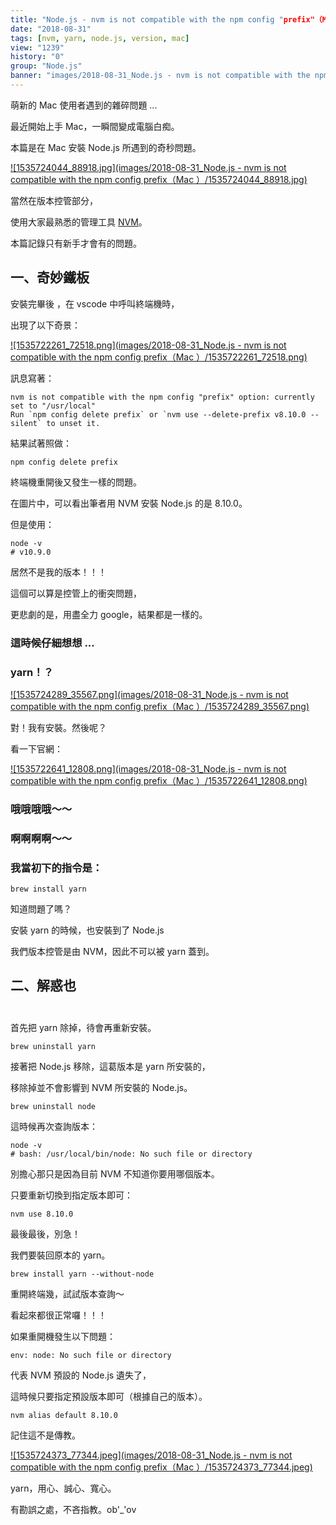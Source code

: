 ```yaml
---
title: "Node.js - nvm is not compatible with the npm config "prefix"（Mac ）"
date: "2018-08-31"
tags: [nvm, yarn, node.js, version, mac]
view: "1239"
history: "0"
group: "Node.js"
banner: "images/2018-08-31_Node.js - nvm is not compatible with the npm config prefix（Mac ）/banner/1535724044_88918.jpg"
---
```


萌新的 Mac 使用者遇到的雜碎問題 ...

最近開始上手 Mac，一瞬間變成電腦白痴。

本篇是在 Mac 安裝 Node.js 所遇到的奇秒問題。

[![1535724044_88918.jpg](images/2018-08-31_Node.js - nvm is not compatible with the npm config prefix（Mac ）/1535724044_88918.jpg)](https://dotblogsfile.blob.core.windows.net/user/incredible/7fc4e167-353b-4123-b353-29a1df490988/1535724044_88918.jpg)

當然在版本控管部分，

使用大家最熟悉的管理工具 [NVM](https://github.com/creationix/nvm)。

本篇記錄只有新手才會有的問題。

一、奇妙鐵板
------

安裝完畢後 ，在 vscode 中呼叫終端機時，

出現了以下奇景：

[![1535722261_72518.png](images/2018-08-31_Node.js - nvm is not compatible with the npm config prefix（Mac ）/1535722261_72518.png)](https://dotblogsfile.blob.core.windows.net/user/incredible/7fc4e167-353b-4123-b353-29a1df490988/1535722261_72518.png)

訊息寫著：

    nvm is not compatible with the npm config "prefix" option: currently set to "/usr/local"
    Run `npm config delete prefix` or `nvm use --delete-prefix v8.10.0 --silent` to unset it.

結果試著照做：

    npm config delete prefix

終端機重開後又發生一樣的問題。

在圖片中，可以看出筆者用 NVM 安裝 Node.js 的是 8.10.0。

但是使用：

    node -v
    # v10.9.0

居然不是我的版本！！！

這個可以算是控管上的衝突問題，

更悲劇的是，用盡全力 google，結果都是一樣的。

### 這時候仔細想想 ...

### yarn！？

[![1535724289_35567.png](images/2018-08-31_Node.js - nvm is not compatible with the npm config prefix（Mac ）/1535724289_35567.png)](https://dotblogsfile.blob.core.windows.net/user/incredible/7fc4e167-353b-4123-b353-29a1df490988/1535724289_35567.png)

對！我有安裝。然後呢？

看一下官網：

[![1535722641_12808.png](images/2018-08-31_Node.js - nvm is not compatible with the npm config prefix（Mac ）/1535722641_12808.png)](https://dotblogsfile.blob.core.windows.net/user/incredible/7fc4e167-353b-4123-b353-29a1df490988/1535722641_12808.png)

### 哦哦哦哦～～

### 啊啊啊啊～～

### 我當初下的指令是：

    brew install yarn

知道問題了嗎？

安裝 yarn 的時候，也安裝到了 Node.js

我們版本控管是由 NVM，因此不可以被 yarn 蓋到。

二、解惑也  
 
---------

首先把 yarn 除掉，待會再重新安裝。

    brew uninstall yarn

接著把 Node.js 移除，這葛版本是 yarn 所安裝的，

移除掉並不會影響到 NVM 所安裝的 Node.js。

    brew uninstall node

這時候再次查詢版本：

    node -v
    # bash: /usr/local/bin/node: No such file or directory

別擔心那只是因為目前 NVM 不知道你要用哪個版本。

只要重新切換到指定版本即可：

    nvm use 8.10.0

最後最後，別急！

我們要裝回原本的 yarn。

    brew install yarn --without-node

重開終端幾，試試版本查詢～

看起來都很正常囉！！！

如果重開機發生以下問題：

    env: node: No such file or directory

代表 NVM 預設的 Node.js 遺失了，

這時候只要指定預設版本即可（根據自己的版本）。

    nvm alias default 8.10.0

記住這不是傳教。

[![1535724373_77344.jpeg](images/2018-08-31_Node.js - nvm is not compatible with the npm config prefix（Mac ）/1535724373_77344.jpeg)](https://dotblogsfile.blob.core.windows.net/user/incredible/7fc4e167-353b-4123-b353-29a1df490988/1535724373_77344.jpeg)

yarn，用心、誠心、寬心。

有勘誤之處，不吝指教。ob'\_'ov